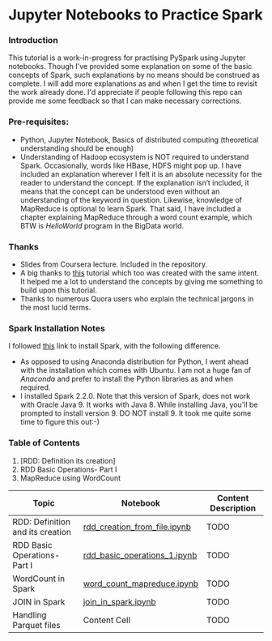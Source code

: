 # Jupyter Notebooks to Practice Spark

### Introduction
This tutorial is a work-in-progress for practising PySpark using Jupyter notebooks. Though I've provided some explanation on some of the basic concepts of Spark, such explanations by no means should be construed as complete. I will add more explanations as and when I get the time to revisit the work already done. I'd appreciate if people following this repo can provide me some feedback so that I can make necessary corrections. 

### Pre-requisites:
* Python, Jupyter Notebook, Basics of distributed computing (theoretical understanding should be enough) 
* Understanding of Hadoop ecosystem is NOT required to understand Spark. Occasionally, words like HBase, HDFS might pop up. I have included an explanation wherever I felt it is an absolute necessity for the reader to understand the concept. If the explanation isn’t included, it means that the concept can be understood even without an understanding of the keyword in question. Likewise, knowledge of MapReduce is optional to learn Spark. That said, I have included a chapter explaining MapReduce through a word count example, which BTW is _HelloWorld_ program in the BigData world.
 

### Thanks
* Slides from Coursera lecture. Included in the repository.
* A big thanks to [this](https://github.com/jadianes/spark-py-notebooks) tutorial which too was created with the same intent. It helped me a lot to understand the concepts by giving me something to build upon this tutorial. 
* Thanks to numerous Quora users who explain the technical jargons in the most lucid terms. 

### Spark Installation Notes
I followed [this](https://medium.com/@GalarnykMichael/install-spark-on-ubuntu-pyspark-231c45677de0) link to install Spark, with the following difference. 
* As opposed to using Anaconda distribution for Python, I went ahead with the installation which comes with Ubuntu. I am not a huge fan of *Anaconda* and prefer to install the Python libraries as and when required. 
* I installed Spark 2.2.0. Note that this version of Spark, does not work with Oracle Java 9. It works with Java 8. While installing Java, you'll be prompted to install version 9. DO NOT install 9. It took me quite some time to figure this out:-)  

### Table of Contents
1. [RDD: Definition its creation] 
2. RDD Basic Operations- Part I
3. MapReduce using WordCount

| Topic  | Notebook | Content Description
| ------------- | ------------- |------------- |
| RDD: Definition and its creation  | [rdd_creation_from_file.ipynb](https://github.com/abhisheksaurabh1985/spark-for-noobs-by-a-noob/blob/master/rdd_creation_from_file.ipynb) | TODO |
| RDD Basic Operations- Part I  | [rdd_basic_operations_1.ipynb](https://github.com/abhisheksaurabh1985/spark-for-noobs-by-a-noob/blob/master/rdd_basic_operations_1.ipynb) | TODO |
| WordCount in Spark  | [word_count_mapreduce.ipynb](https://github.com/abhisheksaurabh1985/spark-for-noobs-by-a-noob/blob/master/word_count_mapreduce.ipynb)  | TODO |
| JOIN in Spark  | [join_in_spark.ipynb](https://github.com/abhisheksaurabh1985/spark-for-noobs-by-a-noob/blob/master/join_in_spark.ipynb) | TODO |
| Handling Parquet files  | Content Cell  | TODO |
